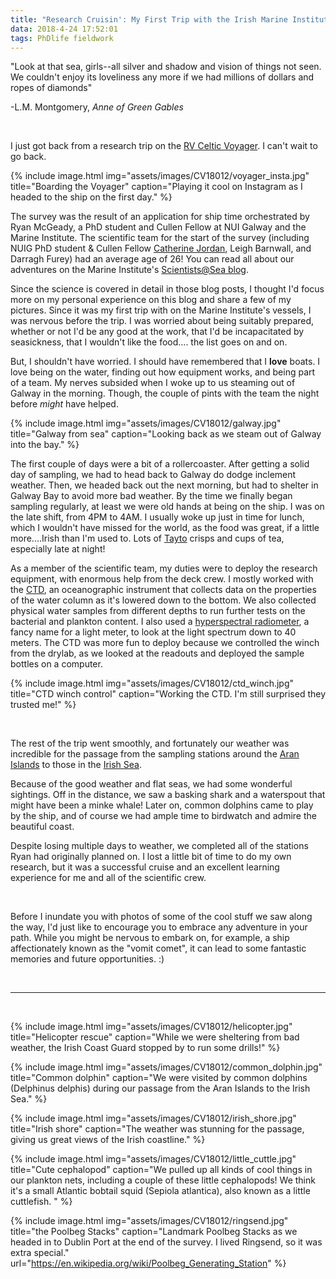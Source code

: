 ```yaml
---
title: "Research Cruisin': My First Trip with the Irish Marine Institute"
data: 2018-4-24 17:52:01
tags: PhDlife fieldwork
---
```


"Look at that sea, girls--all silver and shadow and vision of things not seen. We couldn't enjoy its loveliness any more if we had millions of dollars and ropes of diamonds" 

-L.M. Montgomery, *Anne of Green Gables*

<br>

I just got back from a research trip on the [RV Celtic Voyager][RV]. I can't wait to go back. 

{% include image.html img="assets/images/CV18012/voyager_insta.jpg" title="Boarding the Voyager" caption="Playing it cool on Instagram as I headed to the ship on the first day." %}

The survey was the result of an application for ship time orchestrated by Ryan McGeady, a PhD student and Cullen Fellow at NUI Galway and the Marine Institute. The scientific team for the start of the survey (including NUIG PhD student & Cullen Fellow [Catherine Jordan][CJ], Leigh Barnwall, and Darragh Furey) had an average age of 26! You can read all about our adventures on the Marine Institute's [Scientists@Sea blog][blog].

Since the science is covered in detail in those blog posts, I thought I'd focus more on my personal experience on this blog and share a few of my pictures. Since it was my first trip with on the Marine Institute's vessels, I was nervous before the trip. I was worried about being suitably prepared, whether or not I'd be any good at the work, that I'd be incapacitated by seasickness, that I wouldn't like the food.... the list goes on and on. 

But, I shouldn't have worried. I should have remembered that I **love** boats. I love being on the water, finding out how equipment works, and being part of a team. My nerves subsided when I woke up to us steaming out of Galway in the morning. Though, the couple of pints with the team the night before *might* have helped.

{% include image.html img="assets/images/CV18012/galway.jpg" title="Galway from sea" caption="Looking back as we steam out of Galway into the bay." %}

The first couple of days were a bit of a rollercoaster. After getting a solid day of sampling, we had to head back to Galway do dodge inclement weather. Then, we headed back out the next morning, but had to shelter in Galway Bay to avoid more bad weather. By the time we finally began sampling regularly, at least we were old hands at being on the ship. I was on the late shift, from 4PM to 4AM. I usually woke up just in time for lunch, which I wouldn't have missed for the world, as the food was great, if a little more....Irish than I'm used to. Lots of [Tayto][tayto] crisps and cups of tea, especially late at night!

As a member of the scientific team, my duties were to deploy the research equipment, with enormous help from the deck crew. I mostly worked with the [CTD][ctd], an oceanographic instrument that collects data on the properties of the water column as it's lowered down to the bottom. We also collected physical water samples from different depths to run further tests on the bacterial and plankton content. I also used a [hyperspectral radiometer][trios], a fancy name for a light meter, to look at the light spectrum down to 40 meters. The CTD was more fun to deploy because we controlled the winch from the drylab, as we looked at the readouts and deployed the sample bottles on a computer.

{% include image.html img="assets/images/CV18012/ctd_winch.jpg" title="CTD winch control" caption="Working the CTD. I'm still surprised they trusted me!" %}

<br>

The rest of the trip went smoothly, and fortunately our weather was incredible for the passage from the sampling stations around the [Aran Islands][AI] to those in the [Irish Sea][IS].

Because of the good weather and flat seas, we had some wonderful sightings. Off in the distance, we saw a basking shark and a waterspout that might have been a minke whale! Later on, common dolphins came to play by the ship, and of course we had ample time to birdwatch and admire the beautiful coast.

Despite losing multiple days to weather, we completed all of the stations Ryan had originally planned on. I lost a little bit of time to do my own research, but it was a successful cruise and an excellent learning experience for me and all of the scientific crew.

<br>

Before I inundate you with photos of some of the cool stuff we saw along the way, I'd just like to encourage you to embrace any adventure in your path. While you might be nervous to embark on, for example, a ship affectionately known as the "vomit comet", it can lead to some fantastic memories and future opportunities. :)

<br>

****

<br>

{% include image.html img="assets/images/CV18012/helicopter.jpg" title="Helicopter rescue" caption="While we were sheltering from bad weather, the Irish Coast Guard stopped by to run some drills!" %}

{% include image.html img="assets/images/CV18012/common_dolphin.jpg" title="Common dolphin" caption="We were visited by common dolphins (Delphinus delphis) during our passage from the Aran Islands to the Irish Sea." %}

{% include image.html img="assets/images/CV18012/irish_shore.jpg" title="Irish shore" caption="The weather was stunning for the passage, giving us great views of the Irish coastline." %}

{% include image.html img="assets/images/CV18012/little_cuttle.jpg" title="Cute cephalopod" caption="We pulled up all kinds of cool things in our plankton nets, including a couple of these little cephalopods! We think it's a small Atlantic bobtail squid (Sepiola atlantica), also known as a little cuttlefish. " %}

{% include image.html img="assets/images/CV18012/ringsend.jpg" title="the Poolbeg Stacks" caption="Landmark Poolbeg Stacks as we headed in to Dublin Port at the end of the survey. I lived Ringsend, so it was extra special." url="https://en.wikipedia.org/wiki/Poolbeg_Generating_Station" %}







[RV]: https://www.marine.ie/Home/site-area/infrastructure-facilities/research-vessels/celtic-voyager
[CJ]: https://twitter.com/jorrrdy
[blog]: https://scientistsatsea.blogspot.ie/
[tayto]: https://taytocrisps.ie/
[ctd]: https://en.wikipedia.org/wiki/CTD_(instrument)
[trios]: http://www.trios.de/en/products/sensors/ramses.html
[AI]: https://en.wikipedia.org/wiki/Aran_Islands#/media/File:Aran_Islands_location.svg
[IS]: https://en.wikipedia.org/wiki/Irish_Sea#/media/File:Irish_Sea_%E2%80%93_relief,_ports,_limits.tif